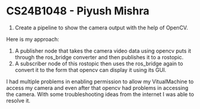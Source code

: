 # CS24B1048 - Piyush Mishra
1. Create a pipeline to show the camera output with the help of OpenCV.

Here is my approach:
1. A publisher node that takes the camera video data using opencv puts it through the ros_bridge converter and then publishes it to a rostopic.
2. A subscriber node of this rostopic then uses the ros_bridge again to convert it to the form that opencv can display it using its GUI.

I had multiple problems in enabling permission to allow my VitualMachine to access my camera and even after that opencv had problems in accessing the camera. With some troubleshooting ideas from the internet I was able to resolve it.
